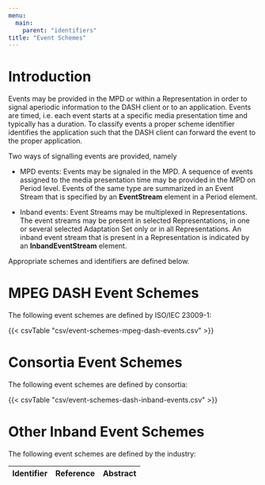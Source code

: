 ```yaml
---
menu:
  main:
    parent: "identifiers"
title: "Event Schemes"
---
```


# Introduction

Events may be provided in the MPD or within a Representation in order to signal aperiodic information to the DASH client or to an application. Events are timed, i.e. each event starts at a specific media presentation time and typically has a duration. To classify events a proper scheme identifier identifies the application such that the DASH client can forward the event to the proper application.

Two ways of signalling events are provided, namely

* MPD events: Events may be signaled in the MPD. A sequence of events assigned to the media presentation time may be provided in the MPD on Period level. Events of the same type are summarized in an Event Stream that is specified by an **EventStream** element in a Period element.

* Inband events: Event Streams may be multiplexed in Representations. The event streams may be present in selected Representations, in one or several selected Adaptation Set only or in all Representations. An inband event stream that is present in a Representation is indicated by an **InbandEventStream** element.

Appropriate schemes and identifiers are defined below.

# MPEG DASH Event Schemes

The following event schemes are defined by ISO/IEC 23009-1:

{{< csvTable "csv/event-schemes-mpeg-dash-events.csv" >}}

# Consortia Event Schemes

The following event schemes are defined by consortia:

{{< csvTable "csv/event-schemes-dash-inband-events.csv" >}}

# Other Inband Event Schemes

The following event schemes are defined by the industry:

Identifier                        |Reference                           |Abstract
----------------------------------|------------------------------------|----------------

